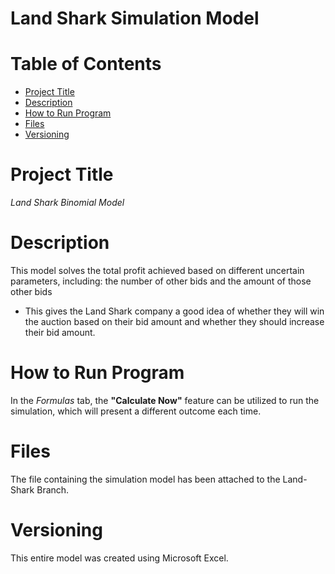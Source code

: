 # Land Shark Simulation Model
# Table of Contents
- [Project Title](README.md)
- [Description](README.md)
- [How to Run Program](README.md)
- [Files](README.md)
- [Versioning](README.md)
# Project Title
*Land Shark Binomial Model*
# Description
This model solves the total profit achieved based on different uncertain parameters, including: the number of other bids and the amount of those other bids
- This gives the Land Shark company a good idea of whether they will win the auction based on their bid amount and whether they should increase their bid amount.
# How to Run Program
In the *Formulas* tab, the **"Calculate Now"** feature can be utilized to run the simulation, which will present a different outcome each time.
# Files
The file containing the simulation model has been attached to the Land-Shark Branch.
# Versioning
This entire model was created using Microsoft Excel.

